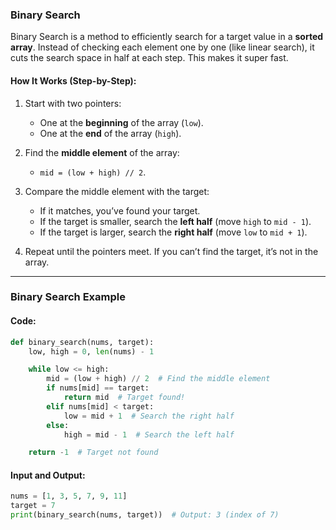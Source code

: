 ### Binary Search

Binary Search is a method to efficiently search for a target value in a **sorted array**. Instead of checking each element one by one (like linear search), it cuts the search space in half at each step. This makes it super fast.

#### How It Works (Step-by-Step):
1. Start with two pointers: 
   - One at the **beginning** of the array (`low`).
   - One at the **end** of the array (`high`).

2. Find the **middle element** of the array:
   - `mid = (low + high) // 2`.

3. Compare the middle element with the target:
   - If it matches, you’ve found your target.
   - If the target is smaller, search the **left half** (move `high` to `mid - 1`).
   - If the target is larger, search the **right half** (move `low` to `mid + 1`).

4. Repeat until the pointers meet. If you can’t find the target, it’s not in the array.

---

### Binary Search Example

#### Code:
```python
def binary_search(nums, target):
    low, high = 0, len(nums) - 1

    while low <= high:
        mid = (low + high) // 2  # Find the middle element
        if nums[mid] == target:
            return mid  # Target found!
        elif nums[mid] < target:
            low = mid + 1  # Search the right half
        else:
            high = mid - 1  # Search the left half

    return -1  # Target not found
```

#### Input and Output:
```python
nums = [1, 3, 5, 7, 9, 11]
target = 7
print(binary_search(nums, target))  # Output: 3 (index of 7)
```
